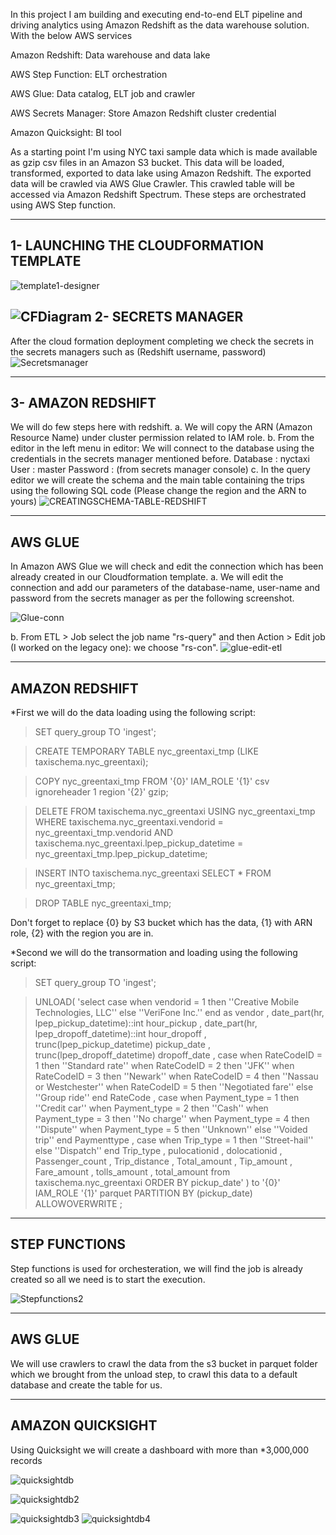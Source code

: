 In this project I am building and executing end-to-end ELT pipeline and driving analytics using Amazon Redshift as the data warehouse solution. With the below AWS services

Amazon Redshift: Data warehouse and data lake

AWS Step Function: ELT orchestration

AWS Glue: Data catalog, ELT job and crawler

AWS Secrets Manager: Store Amazon Redshift cluster credential

Amazon Quicksight: BI tool

As a starting point I'm using NYC taxi sample data which is made available as gzip csv files in an Amazon S3 bucket. This data will be loaded, transformed, exported to data lake using Amazon Redshift. The exported data will be crawled via AWS Glue Crawler. This crawled table will be accessed via Amazon Redshift Spectrum. These steps are orchestrated using AWS Step function.
_________________________________________________________________________________________________________________________________________
1- LAUNCHING THE CLOUDFORMATION TEMPLATE
----------------------------------------
![template1-designer](https://user-images.githubusercontent.com/93045990/177006535-5b243d36-2ca3-444d-a1b1-0865c03e80d9.png)


![CFDiagram](https://user-images.githubusercontent.com/93045990/177006562-ec2b58a7-2725-4c7f-a53b-c780f5858d05.PNG)
2- SECRETS MANAGER
------------------
After the cloud formation deployment completing we check the secrets in the secrets managers such as (Redshift username, password)
![Secretsmanager](https://user-images.githubusercontent.com/93045990/177006772-d02cded1-6704-4fd8-a5e2-bfeafc708bb5.PNG)

__________________________________________________________________________________________________________________________________________
3- AMAZON REDSHIFT
------------------
We will do few steps here with redshift.
a. We will copy the ARN (Amazon Resource Name) under cluster permission related to IAM role.
b. From the editor in the left menu in editor: We will connect to the database using the credentials in the secrets manager mentioned before.
Database        :  nyctaxi
User    	:  master
Password	:  (from secrets manager console)
c. In the query editor we will create the schema and the main table containing the trips using the following SQL code (Please change the region and the ARN to yours)
![CREATINGSCHEMA-TABLE-REDSHIFT](https://user-images.githubusercontent.com/93045990/177007197-2ebb2f33-7ce0-46c5-97ca-1f969b03cf7f.PNG)

____________________________________________________________________________________________________________________________________________
AWS GLUE
--------
In Amazon AWS Glue we will check and edit the connection which has been already created in our Cloudformation template.
a. We will edit the connection and add our parameters of the database-name, user-name and password from the secrets manager as per the following screenshot.

![Glue-conn](https://user-images.githubusercontent.com/93045990/177007515-d3ac81bf-9105-441d-9735-a5995bb9dbd6.PNG)

b. From ETL > Job select the job name "rs-query" and then Action > Edit job (I worked on the legacy one):
we choose "rs-con".
![glue-edit-etl](https://user-images.githubusercontent.com/93045990/177007648-86031955-a5f6-47b2-b995-a6a3075850f0.PNG)

____________________________________________________________________________________________________________________________________________

AMAZON REDSHIFT 
---------------
*First we will do the data loading using the following script:
> SET query_group TO 'ingest';

>CREATE TEMPORARY TABLE nyc_greentaxi_tmp (LIKE taxischema.nyc_greentaxi);

>COPY nyc_greentaxi_tmp FROM '{0}' IAM_ROLE '{1}' csv ignoreheader 1 region '{2}' gzip;

>DELETE FROM taxischema.nyc_greentaxi USING nyc_greentaxi_tmp WHERE taxischema.nyc_greentaxi.vendorid = nyc_greentaxi_tmp.vendorid AND taxischema.nyc_greentaxi.lpep_pickup_datetime = nyc_greentaxi_tmp.lpep_pickup_datetime;

>INSERT INTO taxischema.nyc_greentaxi SELECT * FROM nyc_greentaxi_tmp;

>DROP TABLE nyc_greentaxi_tmp;

Don't forget to replace {0} by S3 bucket which has the data, {1} with ARN role, {2} with the region you are in.


*Second we will do the transormation and loading using the following script:

>SET query_group TO 'ingest';

>UNLOAD(
'select case when vendorid = 1 then ''Creative Mobile Technologies, LLC'' else ''VeriFone Inc.'' end as vendor
, date_part(hr, lpep_pickup_datetime)::int hour_pickup
, date_part(hr, lpep_dropoff_datetime)::int hour_dropoff
, trunc(lpep_pickup_datetime) pickup_date
, trunc(lpep_dropoff_datetime) dropoff_date
, case when RateCodeID = 1 then ''Standard rate''
       when RateCodeID = 2 then ''JFK''
       when RateCodeID = 3 then ''Newark''
       when RateCodeID = 4 then ''Nassau or Westchester''
       when RateCodeID = 5 then ''Negotiated fare''
       else ''Group ride''  end RateCode
, case when Payment_type = 1 then ''Credit car''
       when Payment_type = 2 then ''Cash''
       when Payment_type = 3 then ''No charge''
       when Payment_type = 4 then ''Dispute''
       when Payment_type = 5 then ''Unknown''
       else ''Voided trip''  end Paymenttype
, case when Trip_type = 1 then ''Street-hail''
       else ''Dispatch'' end Trip_type
, pulocationid
, dolocationid
, Passenger_count
, Trip_distance
, Total_amount
, Tip_amount
, Fare_amount
, tolls_amount
, total_amount
from taxischema.nyc_greentaxi
ORDER BY pickup_date'
)
to '{0}'
IAM_ROLE '{1}'
parquet
PARTITION BY (pickup_date)
ALLOWOVERWRITE
>;

___________________________________________________________________________________________________________________________________________
STEP FUNCTIONS
--------------
Step functions is used for orchesteration, we will find the job is already created so all we need is to start the execution.

![Stepfunctions2](https://user-images.githubusercontent.com/93045990/177009660-9cb9dbd3-4df7-45ac-8583-28e77a3cc04a.PNG)

____________________________________________________________________________________________________________________________________________

AWS GLUE
---------
We will use crawlers to crawl the data from the s3 bucket in parquet folder which we brought from the unload step, to crawl this data to a default database and create the table for us.

____________________________________________________________________________________________________________________________________________

AMAZON QUICKSIGHT
------------------

Using Quicksight we will create a dashboard with more than *3,000,000 records

![quicksightdb](https://user-images.githubusercontent.com/93045990/177011295-b9b49265-62f8-40e7-a433-9b0dc1ff3f7f.PNG)

![quicksightdb2](https://user-images.githubusercontent.com/93045990/177011301-7a2f762f-f4d0-41f3-935b-20e98c29a527.PNG)

![quicksightdb3](https://user-images.githubusercontent.com/93045990/177011728-8ae33d5d-ec7d-47a9-8d56-feb4440bfc09.PNG)
![quicksightdb4](https://user-images.githubusercontent.com/93045990/177011735-e1afc6e8-0f77-4d27-b142-b33130a84c7e.PNG)








